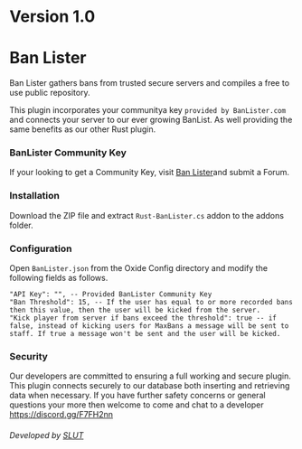 # Version 1.0

# Ban Lister

Ban Lister gathers bans from trusted secure servers and compiles a free to use public repository.

This plugin incorporates your communitya key ```provided by BanLister.com``` and connects your server to our ever growing BanList. As well providing the same benefits as our other Rust plugin.

### BanLister Community Key

If your looking to get a Community Key, visit [Ban Lister](https://BanLister.com/rip)and submit a Forum.

### Installation

Download the ZIP file and extract ```Rust-BanLister.cs``` addon to the addons folder.

### Configuration

Open ```BanLister.json``` from the Oxide Config directory and modify the following fields as follows.
```
"API Key": "", -- Provided BanLister Community Key
"Ban Threshold": 15, -- If the user has equal to or more recorded bans then this value, then the user will be kicked from the server.
"Kick player from server if bans exceed the threshold": true -- if false, instead of kicking users for MaxBans a message will be sent to staff. If true a message won't be sent and the user will be kicked.
```

### Security

Our developers are committed to ensuring a full working and secure plugin. This plugin connects securely to our database both inserting and retrieving data when necessary. If you have further safety concerns or general questions your more then welcome to come and chat to a developer https://discord.gg/F7FH2nn

###### Developed by [SLUT](https://steamcommunity.com/profiles/76561198084594722/)
